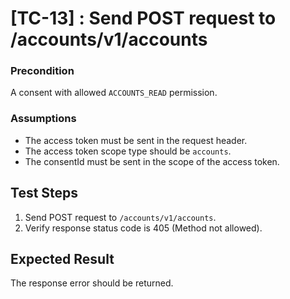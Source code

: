 # [TC-13] : Send POST request to /accounts/v1/accounts

### Precondition

A consent with allowed `ACCOUNTS_READ` permission.

### Assumptions

* The access token must be sent in the request header.
* The access token scope type should be `accounts`.
* The consentId must be sent in the scope of the access token.

## Test Steps

1. Send POST request to `/accounts/v1/accounts`.
2. Verify response status code is 405 (Method not allowed).

## Expected Result

The response error should be returned.